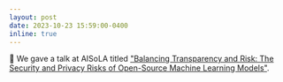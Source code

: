 ```yaml
---
layout: post
date: 2023-10-23 15:59:00-0400
inline: true
---
```


:microphone: We gave a talk at AISoLA titled ["Balancing Transparency and Risk: The Security and Privacy Risks of Open-Source Machine Learning Models"](https://lukasstruppek.github.io/assets/pdf/AISola_Presentation.pdf).
